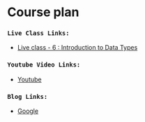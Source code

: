 # Course plan

### `Live Class Links:`
* [Live class - 6 : Introduction to Data Types](https://drive.google.com/file/d/1uokgCeXgMsA37k3z8dvn4xbtxu5G-tg3/view?usp=drive_link)

### `Youtube Video Links:`
* [Youtube](www.youtube.com)

### `Blog Links:`
* [Google](www.google.com)



